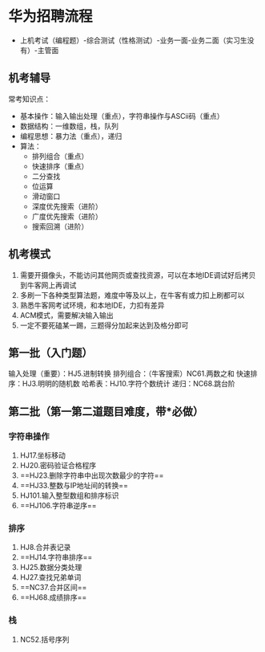 # 华为招聘流程

* 上机考试（编程题）-综合测试（性格测试）-业务一面-业务二面（实习生没有）-主管面

## 机考辅导

常考知识点：

* 基本操作：输入输出处理（重点），字符串操作与ASCii码（重点）
* 数据结构：一维数组，栈，队列
* 编程思想：暴力法（重点），递归
* 算法：
  * 排列组合（重点）
  * 快速排序（重点）
  * 二分查找
  * 位运算
  * 滑动窗口
  * 深度优先搜索（进阶）
  * 广度优先搜索（进阶）
  * 搜索回溯（进阶）

## 机考模式

1. 需要开摄像头，不能访问其他网页或查找资源，可以在本地IDE调试好后拷贝到牛客网上再调试
2. 多刷一下各种类型算法题，难度中等及以上，在牛客有或力扣上刷都可以
3. 熟悉牛客网考试环境，和本地IDE，力扣有差异
4. ACM模式，需要解决输入输出
5. 一定不要死磕某一踢，三题得分加起来达到及格分即可

## 第一批（入门题）

输入处理（重要）：HJ5.进制转换
排列组合：（牛客搜索）NC61.两数之和
快速排序：HJ3.明明的随机数
哈希表：HJ10.字符个数统计
递归：NC68.跳台阶

## 第二批（第一第二道题目难度，带\*必做）

### 字符串操作

1. HJ17.坐标移动
2. HJ20.密码验证合格程序
3. ==HJ23.删除字符串中出现次数最少的字符==
4. ==HJ33.整数与IP地址间的转换==
5. HJ101.输入整型数组和排序标识
6. ==HJ106.字符串逆序==

### 排序

1. HJ8.合并表记录
2. ==HJ14.字符串排序==
3. HJ25.数据分类处理
4. HJ27.查找兄弟单词
5. ==NC37.合并区间==
6. ==HJ68.成绩排序==

### 栈

1. NC52.括号序列
